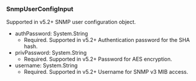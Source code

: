 ### SnmpUserConfigInput
Supported in v5.2+
  SNMP user configuration object.

- authPassword: System.String
  - Required. Supported in v5.2+
      Authentication password for the SHA hash.
- privPassword: System.String
  - Required. Supported in v5.2+
      Password for AES encryption.
- username: System.String
  - Required. Supported in v5.2+
      Username for SNMP v3 MIB access.
